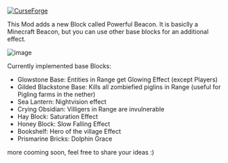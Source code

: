 [![CurseForge](http://cf.way2muchnoise.eu/full_powerful-beacon_downloads.svg)](https://www.curseforge.com/minecraft/mc-mods/powerful-beacon)

This Mod adds a new Block called Powerful Beacon. It is basiclly a Minecraft Beacon, but you can use other base blocks for an additional effect.

 ![image](https://user-images.githubusercontent.com/31128047/135720608-f84e236c-f7db-44ef-9859-7cac1767fb15.png)


 

Currently implemented base Blocks:  
- Glowstone Base:  Entities in Range get Glowing Effect (except Players)  
- Gilded Blackstone Base: Kills all zombiefied piglins in Range (useful for Pigling farms in the nether)  
- Sea Lantern: Nightvision effect  
- Crying Obsidian: Villigers in Range are invulnerable  
- Hay Block: Saturation Effect  
- Honey Block: Slow Falling Effect 
- Bookshelf: Hero of the village Effect 
- Prismarine Bricks: Dolphin Grace  
 

more cooming soon, feel free to share your ideas :)
